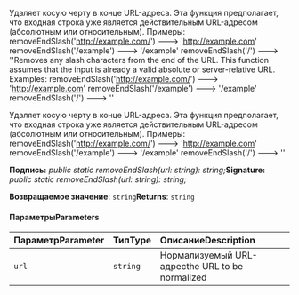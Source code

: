 <span data-ttu-id="0a437-p101">Удаляет косую черту в конце URL-адреса. Эта функция предполагает, что входная строка уже является действительным URL-адресом (абсолютным или относительным). Примеры: removeEndSlash('http://example.com/') ---> 'http://example.com' removeEndSlash('/example') ---> '/example' removeEndSlash('/') ---> ''</span><span class="sxs-lookup"><span data-stu-id="0a437-p101">Removes any slash characters from the end of the URL. This function assumes that the input is already a valid absolute or server-relative URL. Examples: removeEndSlash('http://example.com/') ---> 'http://example.com' removeEndSlash('/example') ---> '/example' removeEndSlash('/') ---> ''</span></span>




Удаляет косую черту в конце URL-адреса. Эта функция предполагает, что входная строка уже является действительным URL-адресом (абсолютным или относительным). Примеры: removeEndSlash('http://example.com/') ---> 'http://example.com' removeEndSlash('/example') ---> '/example' removeEndSlash('/') ---> ''

<span data-ttu-id="0a437-105">**Подпись:** _public static removeEndSlash(url: string): string;_</span><span class="sxs-lookup"><span data-stu-id="0a437-105">**Signature:** _public static removeEndSlash(url: string): string;_</span></span>

<span data-ttu-id="0a437-106">**Возвращаемое значение**: `string`</span><span class="sxs-lookup"><span data-stu-id="0a437-106">**Returns**: `string`</span></span>





#### <a name="parameters"></a><span data-ttu-id="0a437-107">Параметры</span><span class="sxs-lookup"><span data-stu-id="0a437-107">Parameters</span></span>


| <span data-ttu-id="0a437-108">Параметр</span><span class="sxs-lookup"><span data-stu-id="0a437-108">Parameter</span></span>    | <span data-ttu-id="0a437-109">Тип</span><span class="sxs-lookup"><span data-stu-id="0a437-109">Type</span></span>    | <span data-ttu-id="0a437-110">Описание</span><span class="sxs-lookup"><span data-stu-id="0a437-110">Description</span></span> |
|:-------------|:---------------|:------------|
| `url`    | `string` | <span data-ttu-id="0a437-111">Нормализуемый URL-адрес</span><span class="sxs-lookup"><span data-stu-id="0a437-111">the URL to be normalized</span></span> |


